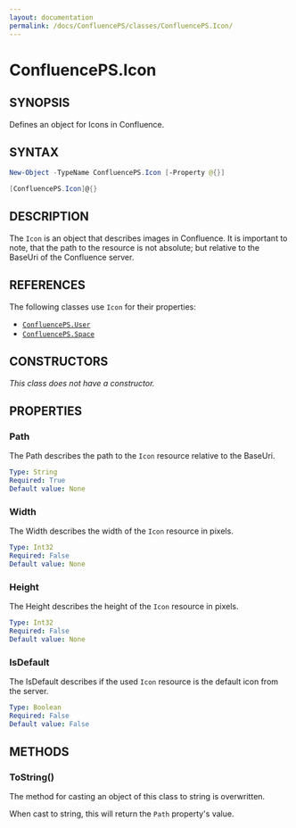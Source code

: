 ```yaml
---
layout: documentation
permalink: /docs/ConfluencePS/classes/ConfluencePS.Icon/
---
```


# ConfluencePS.Icon

## SYNOPSIS
Defines an object for Icons in Confluence.

## SYNTAX

```powershell
New-Object -TypeName ConfluencePS.Icon [-Property @{}]

[ConfluencePS.Icon]@{}
```

## DESCRIPTION
The `Icon` is an object that describes images in Confluence.
It is important to note, that the path to the resource is not absolute; but relative to the BaseUri of the Confluence server.

## REFERENCES
The following classes use `Icon` for their properties:
- [`ConfluencePS.User`](/docs/ConfluencePS/classes/ConfluencePS.User/)
- [`ConfluencePS.Space`](/docs/ConfluencePS/classes/ConfluencePS.Space/)

## CONSTRUCTORS
_This class does not have a constructor._

## PROPERTIES

### Path
The Path describes the path to the `Icon` resource relative to the BaseUri.

```yaml
Type: String
Required: True
Default value: None
```

### Width
The Width describes the width of the `Icon` resource in pixels.

```yaml
Type: Int32
Required: False
Default value: None
```

### Height
The Height describes the height of the `Icon` resource in pixels.

```yaml
Type: Int32
Required: False
Default value: None
```

### IsDefault
The IsDefault describes if the used `Icon` resource is the default icon from the server.

```yaml
Type: Boolean
Required: False
Default value: False
```

## METHODS

### ToString()
The method for casting an object of this class to string is overwritten.

When cast to string, this will return the `Path` property's value.
